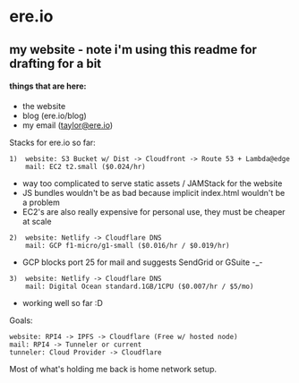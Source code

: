# ere.io

## my website - note i'm using this readme for drafting for a bit

#### things that are here:
- the website
- blog (ere.io/blog)
- my email (taylor@ere.io)

Stacks for ere.io so far:
```
1)  website: S3 Bucket w/ Dist -> Cloudfront -> Route 53 + Lambda@edge
    mail: EC2 t2.small ($0.024/hr)
```
- way too complicated to serve static assets / JAMStack for the website
- JS bundles wouldn't be as bad because implicit index.html wouldn't be a problem
- EC2's are also really expensive for personal use, they must be cheaper at scale

```
2)  website: Netlify -> Cloudflare DNS
    mail: GCP f1-micro/g1-small ($0.016/hr / $0.019/hr)
```

- GCP blocks port 25 for mail and suggests SendGrid or GSuite -_-

```
3)  website: Netlify -> Cloudflare DNS
    mail: Digital Ocean standard.1GB/1CPU ($0.007/hr / $5/mo)
```
- working well so far :D

Goals:
```
website: RPI4 -> IPFS -> Cloudflare (Free w/ hosted node)
mail: RPI4 -> Tunneler or current
tunneler: Cloud Provider -> Cloudflare

```

Most of what's holding me back is home network setup.